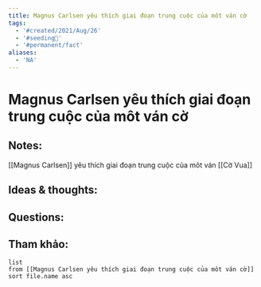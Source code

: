 ```yaml
---
title: Magnus Carlsen yêu thích giai đoạn trung cuộc của môt ván cờ
tags:
  - '#created/2021/Aug/26'
  - '#seeding🌱'
  - '#permanent/fact'
aliases:
  - 'NA'
---
```

# Magnus Carlsen yêu thích giai đoạn trung cuộc của môt ván cờ

## Notes:
[[Magnus Carlsen]] yêu thích giai đoạn trung cuộc của môt ván [[Cờ Vua]]

## Ideas & thoughts:

## Questions:


## Tham khảo:
```dataview
list
from [[Magnus Carlsen yêu thích giai đoạn trung cuộc của môt ván cờ]]
sort file.name asc
```